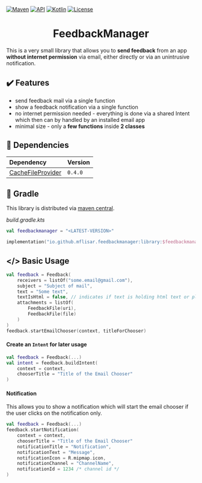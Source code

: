 [![Maven](https://img.shields.io/maven-central/v/io.github.mflisar.feedbackmanager/library?style=for-the-badge&color=blue)](https://central.sonatype.com/namespace/io.github.mflisar.feedbackmanager)
[![API](https://img.shields.io/badge/api-21%2B-brightgreen.svg?style=for-the-badge)](https://android-arsenal.com/api?level=21)
[![Kotlin](https://img.shields.io/github/languages/top/mflisar/feedbackmanager.svg?style=for-the-badge&color=blueviolet)](https://kotlinlang.org/)
[![License](https://img.shields.io/github/license/MFlisar/FeedbackManager?style=for-the-badge)](LICENSE)

<h1 align="center">FeedbackManager</h1>

This is a very small library that allows you to **send feedback** from an app **without internet permission** via email, either directly or via an unintrusive notification.

## :heavy_check_mark: Features

* send feedback mail via a single function
* show a feedback notification via a single function
* no internet permission needed - everything is done via a shared Intent which then can by handled by an installed email app
* minimal size - only a **few functions** inside **2 classes**

## :link: Dependencies

| Dependency                                                        | Version |
|:------------------------------------------------------------------|:--------|
| [CacheFileProvider](https://github.com/MFlisar/CacheFileProvider) | `0.4.0` |

## :elephant: Gradle

This library is distributed via [maven central](https://central.sonatype.com/).

*build.gradle.kts*

```kts
val feedbackmanager = "<LATEST-VERSION>"

implementation("io.github.mflisar.feedbackmanager:library:$feedbackmanager")
```

## </> Basic Usage

```kotlin
val feedback = Feedback(
    receivers = listOf("some.email@gmail.com"),
    subject = "Subject of mail",
    text = "Some text",
    textIsHtml = false, // indicates if text is holding html text or plain texz
    attachments = listOf(
        FeedbackFile(uri),
        FeedbackFile(file)
    )
)
feedback.startEmailChooser(context, titleForChooser)
```

#### Create an `Intent` for later usage

```kotlin
val feedback = Feedback(...)
val intent = feedback.buildIntent(
    context = context,
    chooserTitle = "Title of the Email Chooser"
)
```

#### Notification

This allows you to show a notification which will start the email chooser if the user clicks on the notification only.

```kotlin
val feedback = Feedback(...)
feedback.startNotification(
    context = context,
    chooserTitle = "Title of the Email Chooser"
    notificationTitle = "Notification",
    notificationText = "Message",
    notificationIcon = R.mipmap.icon,
    notificationChannel = "ChannelName",
    notificationId = 1234 /* channel id */
)
```